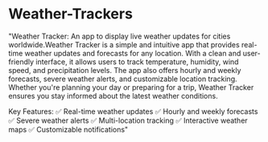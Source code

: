 # Weather-Trackers
"Weather Tracker: An app to display live weather updates for cities worldwide.Weather Tracker is a simple and intuitive app that provides real-time weather updates and forecasts for any location. With a clean and user-friendly interface, it allows users to track temperature, humidity, wind speed, and precipitation levels. The app also offers hourly and weekly forecasts, severe weather alerts, and customizable location tracking. Whether you're planning your day or preparing for a trip, Weather Tracker ensures you stay informed about the latest weather conditions.

Key Features:
✅ Real-time weather updates
✅ Hourly and weekly forecasts
✅ Severe weather alerts
✅ Multi-location tracking
✅ Interactive weather maps
✅ Customizable notifications"
